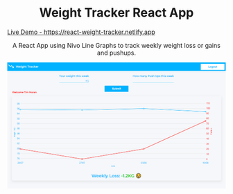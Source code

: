 <h1 align="center">Weight Tracker React App</h1>

<a align="center" href="https://react-weight-tracker.netlify.app" target="_blank">Live Demo - https://react-weight-tracker.netlify.app</a>

<p align="center">A React App using Nivo Line Graphs to track weekly weight loss or gains and pushups.</p>

![Screenshot](weight_tracker.png)

